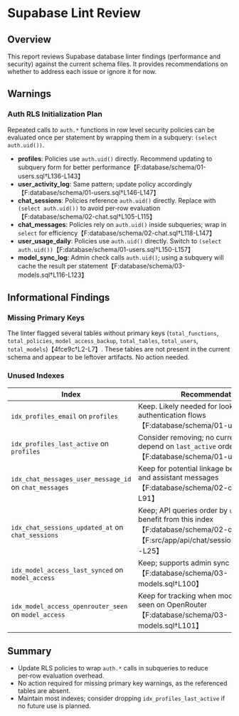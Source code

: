 # Supabase Lint Review

## Overview

This report reviews Supabase database linter findings (performance and security) against the current schema files. It provides recommendations on whether to address each issue or ignore it for now.

## Warnings

### Auth RLS Initialization Plan

Repeated calls to `auth.*` functions in row level security policies can be evaluated once per statement by wrapping them in a subquery: `(select auth.uid())`.

- **profiles**: Policies use `auth.uid()` directly. Recommend updating to subquery form for better performance【F:database/schema/01-users.sql†L136-L143】
- **user_activity_log**: Same pattern; update policy accordingly【F:database/schema/01-users.sql†L146-L147】
- **chat_sessions**: Policies reference `auth.uid()` directly. Replace with `(select auth.uid())` to avoid per‑row evaluation【F:database/schema/02-chat.sql†L105-L115】
- **chat_messages**: Policies rely on `auth.uid()` inside subqueries; wrap in `select` for efficiency【F:database/schema/02-chat.sql†L118-L147】
- **user_usage_daily**: Policies use `auth.uid()` directly. Switch to `(select auth.uid())`【F:database/schema/01-users.sql†L150-L157】
- **model_sync_log**: Admin check calls `auth.uid()`; using a subquery will cache the result per statement【F:database/schema/03-models.sql†L116-L123】

## Informational Findings

### Missing Primary Keys

The linter flagged several tables without primary keys (`total_functions`, `total_policies`, `model_access_backup`, `total_tables`, `total_users`, `total_models`)【4fce9c†L2-L7】. These tables are not present in the current schema and appear to be leftover artifacts. No action needed.

### Unused Indexes

| Index                                                  | Recommendation                                                                                                                                           |
| ------------------------------------------------------ | -------------------------------------------------------------------------------------------------------------------------------------------------------- |
| `idx_profiles_email` on `profiles`                     | Keep. Likely needed for lookups by email in authentication flows【F:database/schema/01-users.sql†L113】                                                  |
| `idx_profiles_last_active` on `profiles`               | Consider removing; no current queries depend on `last_active` ordering or filtering【F:database/schema/01-users.sql†L114】                               |
| `idx_chat_messages_user_message_id` on `chat_messages` | Keep for potential linkage between user and assistant messages【F:database/schema/02-chat.sql†L89-L91】                                                  |
| `idx_chat_sessions_updated_at` on `chat_sessions`      | Keep; API queries order by `updated_at` and benefit from this index【F:database/schema/02-chat.sql†L81】【F:src/app/api/chat/sessions/route.ts†L21-L25】 |
| `idx_model_access_last_synced` on `model_access`       | Keep; supports admin sync operations【F:database/schema/03-models.sql†L100】                                                                             |
| `idx_model_access_openrouter_seen` on `model_access`   | Keep for tracking when models were last seen on OpenRouter【F:database/schema/03-models.sql†L101】                                                       |

## Summary

- Update RLS policies to wrap `auth.*` calls in subqueries to reduce per‑row evaluation overhead.
- No action required for missing primary key warnings, as the referenced tables are absent.
- Maintain most indexes; consider dropping `idx_profiles_last_active` if no future use is planned.
